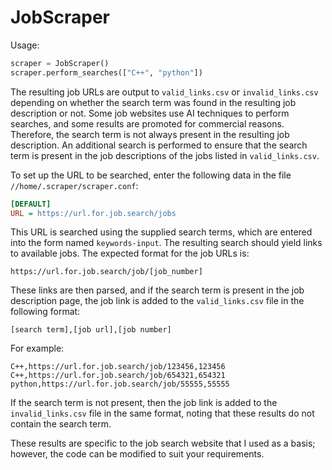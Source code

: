 # JobScraper

Usage:
```python
scraper = JobScraper()
scraper.perform_searches(["C++", "python"])
```
The resulting job URLs are output to ``valid_links.csv`` or ``invalid_links.csv`` depending on whether the search term was found in the resulting job description or not. 
Some job websites use AI techniques to perform searches, and some results are promoted for commercial reasons. Therefore, the search term is not always present in the resulting job description.
An additional search is performed to ensure that the search term is present in the job descriptions of the jobs listed in ``valid_links.csv``.

To set up the URL to be searched, enter the following data in the file ``//home/.scraper/scraper.conf``:

```ini
[DEFAULT]
URL = https://url.for.job.search/jobs
```

This URL is searched using the supplied search terms, which are entered into the form named ``keywords-input``.
The resulting search should yield links to available jobs.
The expected format for the job URLs is:

```url
https://url.for.job.search/job/[job_number]
```

These links are then parsed, and if the search term is present in the job description page, the job link is added to the ``valid_links.csv`` file in the following format:

```csv
[search term],[job url],[job number]
```

For example:

```csv
C++,https://url.for.job.search/job/123456,123456
C++,https://url.for.job.search/job/654321,654321
python,https://url.for.job.search/job/55555,55555
```

If the search term is not present, then the job link is added to the ``invalid_links.csv`` file in the same format, noting that these results do not contain the search term.

These results are specific to the job search website that I used as a basis; however, the code can be modified to suit your requirements.
